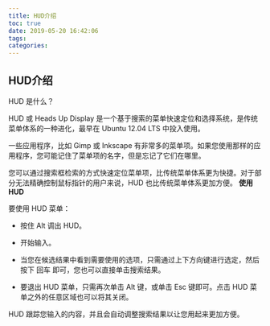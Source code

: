 ```yaml
---
title: HUD介绍
toc: true
date: 2019-05-20 16:42:06
tags:
categories:
---
```






## HUD介绍

HUD 是什么？

HUD 或 Heads Up Display 是一个基于搜索的菜单快速定位和选择系统，是传统菜单体系的一种进化，最早在 Ubuntu 12.04 LTS 中投入使用。

一些应用程序，比如 Gimp 或 Inkscape 有非常多的菜单项。如果您使用那样的应用程序，您可能记住了菜单项的名字，但是忘记了它们在哪里。

您可以通过搜索框检索的方式快速定位菜单项，比传统菜单体系更为快捷。对于部分无法精确控制鼠标指针的用户来说，HUD 也比传统菜单体系更加方便。
**使用 HUD**

要使用 HUD 菜单：

  * 按住 Alt 调出 HUD。

  * 开始输入。

  * 当您在候选结果中看到需要使用的选项，只需通过上下方向键进行选定，然后按下 回车 即可，您也可以直接单击搜索结果。

  * 要退出 HUD 菜单，只需再次单击 Alt 键，或单击 Esc 键即可。点击 HUD 菜单之外的任意区域也可以将其关闭。

HUD 跟踪您输入的内容，并且会自动调整搜索结果以让您用起来更加方便。

 
